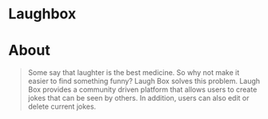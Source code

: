 <!-- <h1>Laugh Box</h1>

<a href="https://laughbox.herokuapp.com/" target="_blank">Laugh Box</a> is a an app that allows users to create and share nuggets of laughter.  
<img src="public/screen-shots.png">


<h2>Getting Started</h2>
<ul>
	<li>git clone https://github.com/allen30331/laughbox.git</li>
	<li>cd laughbox</li>
	<li>npm install</li>
	<li>npm install -g react-scripts<li>
</ul>


<h2>Launch</h2>
<p>npm run start</p>

<h2>Test</h2>
<p>npm run test</p>



<h2>Server Instructions</h2>
<ul>
	<li>git clone https://github.com/allen30331/api-laughbox.git</li>
	<li>cd api-laughbox</li>
	<li>npm install</li>
</ul>

<h2>Launch</h2>
<ul>
	<li>npm run dev</li>
	<li>then open localhost:3000 in a web browser</li>
</ul>


<h2>About</h2>
<p>Some say that laughter is the best medicine. So why not make it easier to find something funny? Laugh Box solves this problem. Laugh Box provides a community driven platform that allows users to create jokes that can be seen by others. In addition, users can also edit or delete current jokes.</p>

<h2>Wire Frames</h2>
<ul>
	<li>Initial wire frame for app structure</li>
	<li>Initial wire frame for UX</li>
</ul>
<p><img src="public/app1.jpg"></p>
<p><img src="public/wireframe1.png"></p>
<p><img src="public/wireframe2.png"></p>

<h2>Technology</h2>
<h3>Front End</h3>
<ul>
	<li>HTML5</li>
	<li>CSS3</li>
	<li>React</li>
	<li>React Router</li>
	<li>Redux</li>
	<li>Axios</li>
</ul>

<h3>Back End</h3>
<ul>
	<li>Node.js + Express.js (web server)</li>
	<li>MongoDB (database)</li>
	<li>Mocha + Chai (testing)</li>
	<li>Continuous integration and deployment with Travis CI</li>
</ul>



<h2>Image Attributions</h2>
<ul>
	<li><a href="https://www.pexels.com/photo/girls-friends-girlfriends-outdoors-25770/">Pexels</a></li>
	<li><a href="https://www.behance.net/gallery/10350581/Creative-Box-Logo-Design">Behance</a></li>
</ul> -->


# Laughbox

# About 

> Some say that laughter is the best medicine. So why not make it easier to find something funny? Laugh Box solves this problem. Laugh Box provides a community driven platform that allows users to create jokes that can be seen by others. In addition, users can also edit or delete current jokes.
